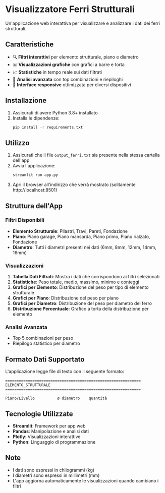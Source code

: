 # Visualizzatore Ferri Strutturali

Un'applicazione web interattiva per visualizzare e analizzare i dati dei ferri strutturali.

## Caratteristiche

- 🔍 **Filtri interattivi** per elemento strutturale, piano e diametro
- 📊 **Visualizzazioni grafiche** con grafici a barre e torta
- 📈 **Statistiche** in tempo reale sui dati filtrati
- 🔬 **Analisi avanzata** con top combinazioni e riepiloghi
- 📱 **Interface responsive** ottimizzata per diversi dispositivi

## Installazione

1. Assicurati di avere Python 3.8+ installato
2. Installa le dipendenze:
   ```bash
   pip install -r requirements.txt
   ```

## Utilizzo

1. Assicurati che il file `output_ferri.txt` sia presente nella stessa cartella dell'app
2. Avvia l'applicazione:
   ```bash
   streamlit run app.py
   ```
3. Apri il browser all'indirizzo che verrà mostrato (solitamente http://localhost:8501)

## Struttura dell'App

### Filtri Disponibili
- **Elemento Strutturale**: Pilastri, Travi, Pareti, Fondazione
- **Piano**: Piano garage, Piano mansarda, Piano primo, Piano rialzato, Fondazione
- **Diametro**: Tutti i diametri presenti nei dati (6mm, 8mm, 12mm, 14mm, 16mm)

### Visualizzazioni
1. **Tabella Dati Filtrati**: Mostra i dati che corrispondono ai filtri selezionati
2. **Statistiche**: Peso totale, medio, massimo, minimo e conteggi
3. **Grafici per Elemento**: Distribuzione del peso per tipo di elemento strutturale
4. **Grafici per Piano**: Distribuzione del peso per piano
5. **Grafici per Diametro**: Distribuzione del peso per diametro del ferro
6. **Distribuzione Percentuale**: Grafico a torta della distribuzione per elemento

### Analisi Avanzata
- Top 5 combinazioni per peso
- Riepilogo statistico per diametro

## Formato Dati Supportato

L'applicazione legge file di testo con il seguente formato:
```
============================================================
ELEMENTO_STRUTTURALE
============================================================
--------
Piano/Livello          ø diametro    quantità
```

## Tecnologie Utilizzate

- **Streamlit**: Framework per app web
- **Pandas**: Manipolazione e analisi dati
- **Plotly**: Visualizzazioni interattive
- **Python**: Linguaggio di programmazione

## Note

- I dati sono espressi in chilogrammi (kg)
- I diametri sono espressi in millimetri (mm)
- L'app aggiorna automaticamente le visualizzazioni quando cambiano i filtri
